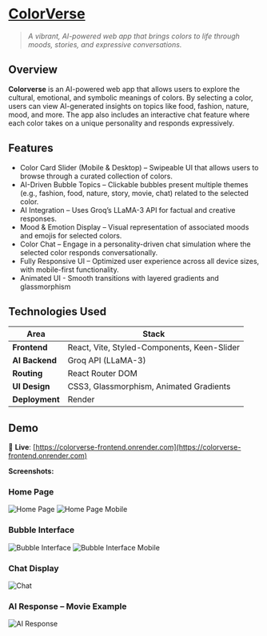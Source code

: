 # [ColorVerse](https://colorverse-frontend.onrender.com)  
> _A vibrant, AI-powered web app that brings colors to life through moods, stories, and expressive conversations._

## Overview
**Colorverse** is an AI-powered web app that allows users to explore the cultural, emotional, and symbolic meanings of colors. By selecting a color, users can view AI-generated insights on topics like food, fashion, nature, mood, and more. The app also includes an interactive chat feature where each color takes on a unique personality and responds expressively.

## Features
- Color Card Slider (Mobile & Desktop) – Swipeable UI that allows users to browse through a curated collection of colors.
- AI-Driven Bubble Topics – Clickable bubbles present multiple themes (e.g., fashion, food, nature, story, movie, chat) related to the selected color.
- AI Integration – Uses Groq’s LLaMA-3 API for factual and creative responses.
- Mood & Emotion Display – Visual representation of associated moods and emojis for selected colors.
- Color Chat – Engage in a personality-driven chat simulation where the selected color responds conversationally.
- Fully Responsive UI – Optimized user experience across all device sizes, with mobile-first functionality.  
- Animated UI - Smooth transitions with layered gradients and glassmorphism

## Technologies Used

| Area         | Stack                                      |
|--------------|---------------------------------------------|
| **Frontend** | React, Vite, Styled-Components, Keen-Slider       |
| **AI Backend** | Groq API (LLaMA-3)                        |
| **Routing**  | React Router DOM                            |
| **UI Design**  | CSS3, Glassmorphism, Animated Gradients       |                          |
| **Deployment**  | Render     |

## Demo

🔗 **Live**: [https://colorverse-frontend.onrender.com](https://colorverse-frontend.onrender.com)

**Screenshots:**

### Home Page  
![Home Page]()
![Home Page Mobile]()

### Bubble Interface  
![Bubble Interface]()
![Bubble Interface Mobile]()

### Chat Display  
![Chat]()

### AI Response – Movie Example  
![AI Response]()


